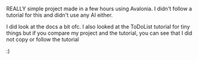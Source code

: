 REALLY simple project made in a few hours using Avalonia.
I didn't follow a tutorial for this and didn't use any AI either.

I did look at the docs a bit ofc. 
I also looked at the ToDoList tutorial for tiny things but if you compare my project and the tutorial, you can see that I did not copy or follow the tutorial

:)
